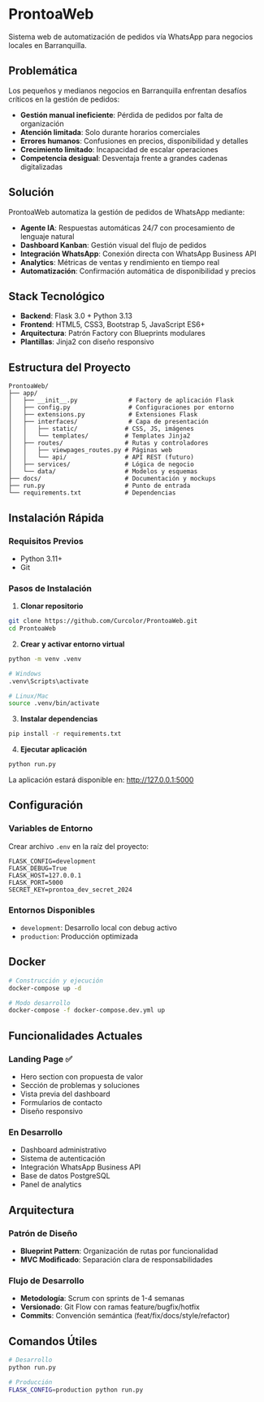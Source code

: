 # ProntoaWeb

Sistema web de automatización de pedidos vía WhatsApp para negocios locales en Barranquilla.

## Problemática

Los pequeños y medianos negocios en Barranquilla enfrentan desafíos críticos en la gestión de pedidos:

- **Gestión manual ineficiente**: Pérdida de pedidos por falta de organización
- **Atención limitada**: Solo durante horarios comerciales
- **Errores humanos**: Confusiones en precios, disponibilidad y detalles
- **Crecimiento limitado**: Incapacidad de escalar operaciones
- **Competencia desigual**: Desventaja frente a grandes cadenas digitalizadas

## Solución

ProntoaWeb automatiza la gestión de pedidos de WhatsApp mediante:

- **Agente IA**: Respuestas automáticas 24/7 con procesamiento de lenguaje natural
- **Dashboard Kanban**: Gestión visual del flujo de pedidos
- **Integración WhatsApp**: Conexión directa con WhatsApp Business API
- **Analytics**: Métricas de ventas y rendimiento en tiempo real
- **Automatización**: Confirmación automática de disponibilidad y precios

## Stack Tecnológico

- **Backend**: Flask 3.0 + Python 3.13
- **Frontend**: HTML5, CSS3, Bootstrap 5, JavaScript ES6+
- **Arquitectura**: Patrón Factory con Blueprints modulares
- **Plantillas**: Jinja2 con diseño responsivo

## Estructura del Proyecto

```
ProntoaWeb/
├── app/
│   ├── __init__.py              # Factory de aplicación Flask
│   ├── config.py                # Configuraciones por entorno
│   ├── extensions.py            # Extensiones Flask
│   ├── interfaces/              # Capa de presentación
│   │   ├── static/             # CSS, JS, imágenes
│   │   └── templates/          # Templates Jinja2
│   ├── routes/                 # Rutas y controladores
│   │   ├── viewpages_routes.py # Páginas web
│   │   └── api/                # API REST (futuro)
│   ├── services/               # Lógica de negocio
│   └── data/                   # Modelos y esquemas
├── docs/                       # Documentación y mockups
├── run.py                      # Punto de entrada
└── requirements.txt            # Dependencias
```

## Instalación Rápida

### Requisitos Previos
- Python 3.11+ 
- Git

### Pasos de Instalación

1. **Clonar repositorio**
```bash
git clone https://github.com/Curcolor/ProntoaWeb.git
cd ProntoaWeb
```

2. **Crear y activar entorno virtual**
```bash
python -m venv .venv

# Windows
.venv\Scripts\activate

# Linux/Mac
source .venv/bin/activate
```

3. **Instalar dependencias**
```bash
pip install -r requirements.txt
```

4. **Ejecutar aplicación**
```bash
python run.py
```

La aplicación estará disponible en: http://127.0.0.1:5000

## Configuración

### Variables de Entorno
Crear archivo `.env` en la raíz del proyecto:

```env
FLASK_CONFIG=development
FLASK_DEBUG=True
FLASK_HOST=127.0.0.1
FLASK_PORT=5000
SECRET_KEY=prontoa_dev_secret_2024
```

### Entornos Disponibles
- `development`: Desarrollo local con debug activo
- `production`: Producción optimizada

## Docker

```bash
# Construcción y ejecución
docker-compose up -d

# Modo desarrollo
docker-compose -f docker-compose.dev.yml up
```

## Funcionalidades Actuales

### Landing Page ✅
- Hero section con propuesta de valor
- Sección de problemas y soluciones
- Vista previa del dashboard
- Formularios de contacto
- Diseño responsivo

### En Desarrollo 
- Dashboard administrativo
- Sistema de autenticación
- Integración WhatsApp Business API
- Base de datos PostgreSQL
- Panel de analytics

## Arquitectura

### Patrón de Diseño
- **Blueprint Pattern**: Organización de rutas por funcionalidad
- **MVC Modificado**: Separación clara de responsabilidades

### Flujo de Desarrollo
- **Metodología**: Scrum con sprints de 1-4 semanas
- **Versionado**: Git Flow con ramas feature/bugfix/hotfix
- **Commits**: Convención semántica (feat/fix/docs/style/refactor)

## Comandos Útiles

```bash
# Desarrollo
python run.py

# Producción
FLASK_CONFIG=production python run.py
```